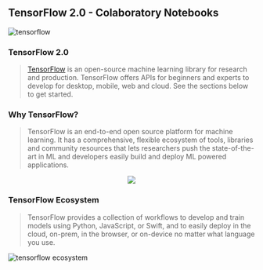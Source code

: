 ## TensorFlow 2.0 - Colaboratory Notebooks

![tensorflow](https://miro.medium.com/max/4928/1*-QTg-_71YF0SVshMEaKZ_g.png)
### TensorFlow 2.0
> [TensorFlow](https://www.tensorflow.org/) is an open-source machine learning library for research and production. TensorFlow offers APIs for beginners and experts to develop for desktop, mobile, web and cloud. See the sections below to get started. 

### Why TensorFlow?

> TensorFlow is an end-to-end open source platform for machine learning. It has a comprehensive, flexible ecosystem of tools, libraries and community resources that lets researchers push the state-of-the-art in ML and developers easily build and deploy ML powered applications.

<p align="center">
  <img src="https://sdtimes.com/wp-content/uploads/2019/01/0_fJ5u2WE51Oz44dr_-490x272.png"/>
</p>

### TensorFlow Ecosystem
> TensorFlow provides a collection of workflows to develop and train models using Python, JavaScript, or Swift, and to easily deploy in the cloud, on-prem, in the browser, or on-device no matter what language you use.

![tensorflow ecosystem](https://www.tensorflow.org/site-assets/images/marketing/learn/ecosystem_diagram_body.png)

